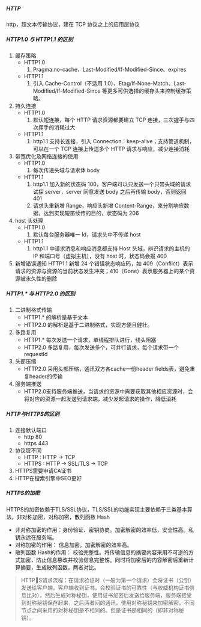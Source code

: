 <!--
 * @Descripttion:
 * @Author: ganbowen
 * @Date: 2020-03-17 14:30:17
 * @LastEditors: ganbowen
 * @LastEditTime: 2020-03-17 16:25:14
 -->

##### HTTP

http，超文本传输协议，建在 TCP 协议之上的应用层协议

##### HTTP1.0 与 HTTP1.1 的区别

1. 缓存策略
   - HTTP1.0
     1. Pragma:no-cache、Last-Modified/If-Modified-Since、expires
   - HTTP1.1
     1. 引入 Cache-Control（不适用 1.0）、Etag/If-None-Match、Last-Modified/If-Modified-Since 等更多可供选择的缓存头来控制缓存策略。
2. 持久连接
   - HTTP1.0
     1. 默认短连接，每个 HTTP 请求资源都要建立 TCP 连接，三次握手与四次挥手的消耗过大
   - HTTP1.1
     1. http1.1 支持长连接，引入 Connection：keep-alive；支持管道机制，可以在一个 TCP 连接上传送多个 HTTP 请求与响应，减少连接消耗
3. 带宽优化及网络连接的使用
   - HTTP1.0
     1. 每次传递头域与请求体 body
   - HTTP1.1
     1. http1.1 加入新的状态码 100，客户端可以只发送一个只带头域的请求试探 server，server 同意发送 body 之后再传输 body，否则返回 401
     2. 请求头重新增 Range，响应头新增 Content-Range，来分割响应数据，达到实现短笛续传的目的，状态码为 206
4. host 头处理
   - HTTP1.0
     1. 默认每台服务器唯一 Id，请求头中不传递 host
   - HTTP1.1
     1. http1.1 中请求消息和响应消息都支持 Host 头域，辨识请求的主机的 IP 和端口号（虚拟主机），没有 host 时，状态码会报 400
5. 新增错误通知
   HTTP1.1 新增 24 个错误状态响应码，如 409（Conflict）表示请求的资源与资源的当前状态发生冲突；410（Gone）表示服务器上的某个资源被永久性的删除

##### HTTP1.* 与 HTTP2.0 的区别
1. 二进制格式传输
   + HTTP1.* 的解析是基于文本
   + HTTP2.0 的解析是基于二进制格式，实现方便且健壮。
2. 多路复用
   + HTTP1.* 每次发送一个请求，单线程排队进行，线头阻塞
   + HTTP2.0 多路复用，每次发送多个，可并行请求，每个请求带一个requestId
3. 头部压缩
   + HTTP2.0 采用头部压缩，通讯双方各cache一份header fields表，避免重复header的传输
4. 服务端推送
   + HTTP2.0支持服务端推送，当请求的资源中需要获取其他相应资源时，会将对应的资源一起发送到请求端，减少发起请求的操作，降低消耗

##### HTTP与HTTPS的区别
1. 连接默认端口
   + http 80
   + https 443
2. 协议层不同
   + HTTP : HTTP -> TCP 
   + HTTPS : HTTP -> SSL/TLS -> TCP 
3. HTTPS需要申请CA证书
4. HTTP在搜索引擎中SEO更好

##### HTTPS的加密
HTTPS的加密依赖于TLS/SSL协议，TLS/SSL的功能实现主要依赖于三类基本算法，非对称加密，对称加密，散列函数 Hash
   + 非对称加密的作用：身份验证、密钥协商。加密解密的效率低，安全性高。私钥永远在服务端。
   + 对称加密的作用： 信息加密。加密解密的效率高。
   + 散列函数 Hash的作用： 校验完整性。将传输信息的摘要内容采用不可逆的方式加密，防止信息篡改并校验信息完整性。同时将加密后的内容解密后重新计算摘要，生成散列函数，两者对比。
> HTTPS请求流程：在请求验证时（一般为第一个请求）会将证书（公钥）发送给客户端，客户端收到证书，会校验证书的可靠性（与权威机构证书信息比对），然后生成对称秘钥，使用证书加密后发送给服务端，服务端接受到对称秘钥保存起来，之后两者间的通讯，使用对称秘钥来加密解密，不同节点之间采用的对称秘钥是不相同的。但是证书是相同的（即非对称秘钥）。
